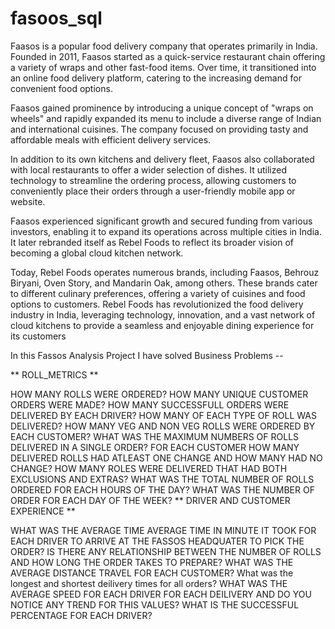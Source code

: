 # fasoos_sql

Faasos is a popular food delivery company that operates primarily in India. Founded in 2011, Faasos started as a quick-service restaurant chain offering a variety of wraps and other fast-food items. Over time, it transitioned into an online food delivery platform, catering to the increasing demand for convenient food options.

Faasos gained prominence by introducing a unique concept of "wraps on wheels" and rapidly expanded its menu to include a diverse range of Indian and international cuisines. The company focused on providing tasty and affordable meals with efficient delivery services.

In addition to its own kitchens and delivery fleet, Faasos also collaborated with local restaurants to offer a wider selection of dishes. It utilized technology to streamline the ordering process, allowing customers to conveniently place their orders through a user-friendly mobile app or website.

Faasos experienced significant growth and secured funding from various investors, enabling it to expand its operations across multiple cities in India. It later rebranded itself as Rebel Foods to reflect its broader vision of becoming a global cloud kitchen network.

Today, Rebel Foods operates numerous brands, including Faasos, Behrouz Biryani, Oven Story, and Mandarin Oak, among others. These brands cater to different culinary preferences, offering a variety of cuisines and food options to customers. Rebel Foods has revolutionized the food delivery industry in India, leveraging technology, innovation, and a vast network of cloud kitchens to provide a seamless and enjoyable dining experience for its customers

In this Fassos Analysis Project I have solved Business Problems --

** ROLL_METRICS **

HOW MANY ROLLS WERE ORDERED?
HOW MANY UNIQUE CUSTOMER ORDERS WERE MADE?
HOW MANY SUCCESSFULL ORDERS WERE DELIVERED BY EACH DRIVER?
HOW MANY OF EACH TYPE OF ROLL WAS DELIVERED?
HOW MANY VEG AND NON VEG ROLLS WERE ORDERED BY EACH CUSTOMER?
WHAT WAS THE MAXIMUM NUMBERS OF ROLLS DELIVERED IN A SINGLE ORDER?
FOR EACH CUSTOMER HOW MANY DELIVERED ROLLS HAD ATLEAST ONE CHANGE AND HOW MANY HAD NO CHANGE?
HOW MANY ROLES WERE DELIVERED THAT HAD BOTH EXCLUSIONS AND EXTRAS?
WHAT WAS THE TOTAL NUMBER OF ROLLS ORDERED FOR EACH HOURS OF THE DAY?
WHAT WAS THE NUMBER OF ORDER FOR EACH DAY OF THE WEEK?
** DRIVER AND CUSTOMER EXPERIENCE **

WHAT WAS THE AVERAGE TIME AVERAGE TIME IN MINUTE IT TOOK FOR EACH DRIVER TO ARRIVE AT THE FASSOS HEADQUATER TO PICK THE ORDER?
IS THERE ANY RELATIONSHIP BETWEEN THE NUMBER OF ROLLS AND HOW LONG THE ORDER TAKES TO PREPARE?
WHAT WAS THE AVERAGE DISTANCE TRAVEL FOR EACH CUSTOMER?
What was the longest and shortest deilivery times for all orders?
WHAT WAS THE AVERAGE SPEED FOR EACH DRIVER FOR EACH DEILIVERY AND DO YOU NOTICE ANY TREND FOR THIS VALUES?
WHAT IS THE SUCCESSFUL PERCENTAGE FOR EACH DRIVER?
